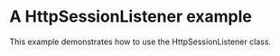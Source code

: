 # A HttpSessionListener example

This example demonstrates how to use the HttpSessionListener class.
